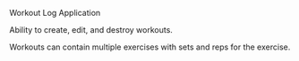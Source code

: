 Workout Log Application

Ability to create, edit, and destroy workouts.

Workouts can contain multiple exercises with sets and reps for the exercise.